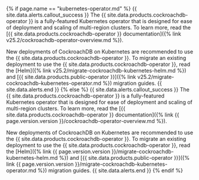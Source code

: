 {% if page.name == "kubernetes-operator.md" %}
{{ site.data.alerts.callout_success }}
The {{ site.data.products.cockroachdb-operator }} is a fully-featured Kubernetes operator that is designed for ease of deployment and scaling of multi-region clusters. To learn more, read the [{{ site.data.products.cockroachdb-operator }} documentation]({% link v25.2/cockroachdb-operator-overview.md %}).

New deployments of CockroachDB on Kubernetes are recommended to use the {{ site.data.products.cockroachdb-operator }}. To migrate an existing deployment to use the {{ site.data.products.cockroachdb-operator }}, read the [Helm]({% link v25.2/migrate-cockroachdb-kubernetes-helm.md %}) and [{{ site.data.products.public-operator }}]({% link v25.2/migrate-cockroachdb-kubernetes-operator.md %}) migration guides.
{{ site.data.alerts.end }}
{% else %}
{{ site.data.alerts.callout_success }}
The {{ site.data.products.cockroachdb-operator }} is a fully-featured Kubernetes operator that is designed for ease of deployment and scaling of multi-region clusters. To learn more, read the [{{ site.data.products.cockroachdb-operator }} documentation]({% link {{ page.version.version }}/cockroachdb-operator-overview.md %}).

New deployments of CockroachDB on Kubernetes are recommended to use the {{ site.data.products.cockroachdb-operator }}. To migrate an existing deployment to use the {{ site.data.products.cockroachdb-operator }}, read the [Helm]({% link {{ page.version.version }}/migrate-cockroachdb-kubernetes-helm.md %}) and [{{ site.data.products.public-operator }}]({% link {{ page.version.version }}/migrate-cockroachdb-kubernetes-operator.md %}) migration guides.
{{ site.data.alerts.end }}
{% endif %}